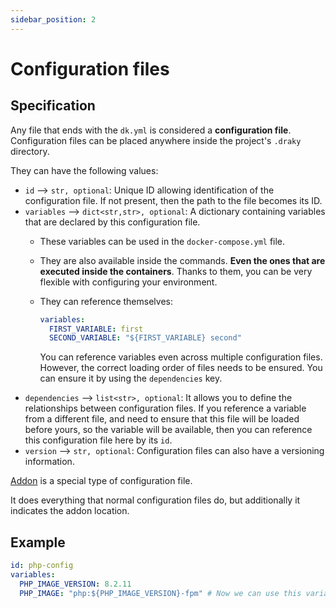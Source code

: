 ```yaml
---
sidebar_position: 2
---
```


# Configuration files

## Specification

Any file that ends with the `dk.yml` is considered a **configuration file**. Configuration files can be placed anywhere
inside the project's `.draky` directory.

They can have the following values:
- `id` –> `str, optional`: Unique ID allowing identification of the configuration file. If not present, then the path
to the file becomes its ID.
- `variables` –> `dict<str,str>, optional`: A dictionary containing variables that are declared by this configuration
  file.
  - These variables can be used in the `docker-compose.yml` file.
  - They are also available inside the commands. **Even the ones that are executed inside the containers**. Thanks to
    them, you can be very flexible with configuring your environment.
  - They can reference themselves:

    ```yaml
    variables:
      FIRST_VARIABLE: first
      SECOND_VARIABLE: "${FIRST_VARIABLE} second"
    ```
    You can reference variables even across multiple configuration files. However, the correct loading order of files
    needs to be ensured. You can ensure it by using the `dependencies` key.
- `dependencies` –> `list<str>, optional`: It allows you to define the relationships between configuration files. If
  you reference a variable from a different file, and need to ensure that this file will be loaded before yours, so the
  variable will be available, then you can reference this configuration file here by its `id`.
- `version` –> `str, optional`: Configuration files can also have a versioning information.

[Addon](/docs/reference/addons/introduction) is a special type of configuration file.

It does everything that normal configuration files do, but additionally it indicates the addon
location.

## Example

```yaml
id: php-config
variables:
  PHP_IMAGE_VERSION: 8.2.11
  PHP_IMAGE: "php:${PHP_IMAGE_VERSION}-fpm" # Now we can use this variable to choose the service's image.
```
